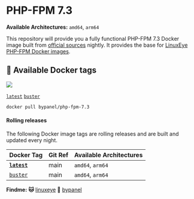 # PHP-FPM 7.3

**Available Architectures:**  `amd64`, `arm64`

This repository will provide you a fully functional PHP-FPM 7.3 Docker image built from [official sources](https://github.com/php/php-src) nightly. It provides the base for [LinuxEye PHP-FPM Docker images](https://github.com/linuxeye/docker-php-fpm).

## 🐋 Available Docker tags

[![](https://img.shields.io/docker/pulls/bypanel/php-fpm-7.3.svg)](https://hub.docker.com/r/bypanel/php-fpm-7.3)

[`latest`][tag_latest] [`buster`][tag_buster]

```bash
docker pull bypanel/php-fpm-7.3
```

#### Rolling releases

The following Docker image tags are rolling releases and are built and updated every night.

| Docker Tag                  | Git Ref |  Available Architectures  |
|-----------------------------|---------|---------------------------|
| **[`latest`][tag_latest]**  |   main  |     `amd64`, `arm64`      |
| [`buster`][tag_buster]      |   main  |     `amd64`, `arm64`      |

[tag_latest]: https://github.com/linuxeye/docker-php-fpm-7.3/blob/main/Dockerfile.latest
[tag_buster]: https://github.com/linuxeye/docker-php-fpm-7.3/blob/main/Dockerfile.buster

**Findme:**
**🐱** [linuxeye](https://github.com/linuxeye)
**🐋** [bypanel](https://hub.docker.com/u/bypanel)
